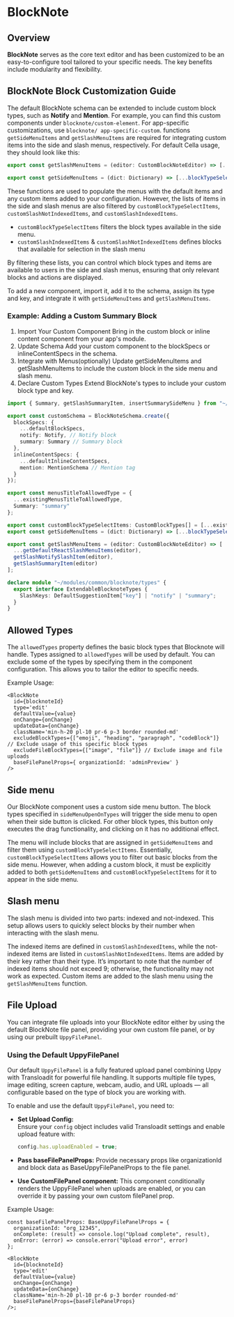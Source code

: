 # BlockNote

## Overview

**BlockNote** serves as the core text editor and has been customized to be an easy-to-configure tool tailored to your specific
needs. The key benefits include modularity and flexibility.

## BlockNote Block Customization Guide

The default BlockNote schema can be extended to include custom block types, such as **Notify** and **Mention**. For example,
you can find this custom components under `blocknote/custom-element`. For app-specific customizations, use `blocknote/
app-specific-custom`.
functions `getSideMenuItems` and `getSlashMenuItems` are required for integrating custom items into the side and slash menus,
respectively. For default Cella usage, they should look like this:

```typescript
export const getSlashMenuItems = (editor: CustomBlockNoteEditor) => [...getDefaultReactSlashMenuItems(editor), getSlashNotifySlashItem(editor)];

export const getSideMenuItems = (dict: Dictionary) => [...blockTypeSelectItems(dict)];
```

These functions are used to populate the menus with the default items and any custom items added to your configuration.
However, the lists of items in the side and slash menus are also filtered by `customBlockTypeSelectItems`,
`customSlashNotIndexedItems`, and `customSlashIndexedItems`.

- `customBlockTypeSelectItems` filters the block types available in the side menu.
- `customSlashIndexedItems` & `customSlashNotIndexedItems` defines blocks that available for selection in the slash menu

By filtering these lists, you can control which block types and items are available to users in the side and slash menus,
ensuring that only relevant blocks and actions are displayed.

To add a new component, import it, add it to the schema, assign its type and key, and integrate it with `getSideMenuItems`
and `getSlashMenuItems`.

### Example: Adding a Custom Summary Block

1. Import Your Custom Component
   Bring in the custom block or inline content component from your app's module.
2. Update Schema
   Add your custom component to the blockSpecs or inlineContentSpecs in the schema.
3. Integrate with Menus(optionally)
   Update getSideMenuItems and getSlashMenuItems to include the custom block in the side menu and slash menu.
4. Declare Custom Types
   Extend BlockNote's types to include your custom block type and key.

```typescript
import { Summary, getSlashSummaryItem, insertSummarySideMenu } from "~/modules/common/blocknote/app-specific-custom/summary-block";

export const customSchema = BlockNoteSchema.create({
  blockSpecs: {
    ...defaultBlockSpecs,
    notify: Notify, // Notify block
    summary: Summary // Summary block
  },
  inlineContentSpecs: {
    ...defaultInlineContentSpecs,
    mention: MentionSchema // Mention tag
  }
});

export const menusTitleToAllowedType = {
  ...existingMenusTitleToAllowedType,
  Summary: "summary"
};

export const customBlockTypeSelectItems: CustomBlockTypes[] = [...existingCustomBlockTypeSelectItems, "summary"];
export const getSideMenuItems = (dict: Dictionary) => [...blockTypeSelectItems(dict), insertSummarySideMenu()];

export const getSlashMenuItems = (editor: CustomBlockNoteEditor) => [
  ...getDefaultReactSlashMenuItems(editor),
  getSlashNotifySlashItem(editor),
  getSlashSummaryItem(editor)
];

declare module "~/modules/common/blocknote/types" {
  export interface ExtendableBlocknoteTypes {
    SlashKeys: DefaultSuggestionItem["key"] | "notify" | "summary";
  }
}
```

## Allowed Types

The `allowedTypes` property defines the basic block types that Blocknote will handle. Types assigned to `allowedTypes` will be
used by default. You can exclude some of the types by specifying them in the <BlockNote /> component configuration. This allows you to tailor the editor to specific needs.

Example Usage:

```tsx
<BlockNote
  id={blocknoteId}
  type='edit'
  defaultValue={value}
  onChange={onChange}
  updateData={onChange}
  className='min-h-20 pl-10 pr-6 p-3 border rounded-md'
  excludeBlockTypes={["emoji", "heading", "paragraph", "codeBlock"]} // Exclude usage of this specific block types
  excludeFileBlockTypes={["image", "file"]} // Exclude image and file uploads
  baseFilePanelProps={ organizationId: 'adminPreview' }
/>
```

## Side menu

Our BlockNote component uses a custom side menu button. The block types specified in `sideMenuOpenOnTypes` will trigger the
side menu to open when their side button is clicked. For other block types, this button only executes the drag functionality,
and clicking on it has no additional effect.

The menu will include blocks that are assigned in `getSideMenuItems` and filter them using `customBlockTypeSelectItems`.
Essentially, `customBlockTypeSelectItems` allows you to filter out basic blocks from the side menu. However, when adding a
custom block, it must be explicitly added to both `getSideMenuItems` and `customBlockTypeSelectItems` for it to appear in the
side menu.

## Slash menu

The slash menu is divided into two parts: indexed and not-indexed. This setup allows users to quickly select blocks by their
number when interacting with the slash menu.

The indexed items are defined in `customSlashIndexedItems`, while the not-indexed items are listed in
`customSlashNotIndexedItems`. Items are added by their key rather than their type. It’s
important to note that the number of indexed items should not exceed 9; otherwise, the functionality may not work as expected.
Custom items are added to the slash menu using the `getSlashMenuItems` function.

## File Upload

You can integrate file uploads into your BlockNote editor either by using the default BlockNote file panel, providing your own custom file panel, or by using our prebuilt `UppyFilePanel`.

### Using the Default UppyFilePanel

Our default `UppyFilePanel` is a fully featured upload panel combining Uppy with Transloadit for powerful file handling. It supports multiple file types, image editing, screen capture, webcam, audio, and URL uploads — all configurable based on the type of block you are working with.

To enable and use the default `UppyFilePanel`, you need to:

- **Set Upload Config:**  
  Ensure your `config` object includes valid Transloadit settings and enable upload feature with:

  ```ts
  config.has.uploadEnabled = true;
  ```

- **Pass baseFilePanelProps:**
  Provide necessary props like organizationId and block data as BaseUppyFilePanelProps to the file panel.
- **Use CustomFilePanel component:**
  This component conditionally renders the UppyFilePanel when uploads are enabled, or you can override it by passing your own custom filePanel prop.

Example Usage:

```tsx
const baseFilePanelProps: BaseUppyFilePanelProps = {
  organizationId: "org_12345",
  onComplete: (result) => console.log("Upload complete", result),
  onError: (error) => console.error("Upload error", error)
};

<BlockNote
  id={blocknoteId}
  type='edit'
  defaultValue={value}
  onChange={onChange}
  updateData={onChange}
  className='min-h-20 pl-10 pr-6 p-3 border rounded-md'
  baseFilePanelProps={baseFilePanelProps}
/>;
```
